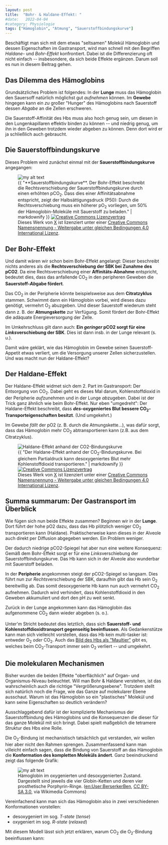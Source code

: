 ```yaml
---
layout: post
title:  "Bohr- & Haldane-Effekt: "
#date:   2022-04-04
#category: Physiologie
tags: ["Hämoglobin", "Atmung", "Sauerstoffbindungskurve"]
---
```

Beschäftigt man sich mit dem etwas "seltsamen" Molekül Hämoglobin und dessen Eigenschaften im Gastransport, wird man schnell mit den Begriffen *Haldane-* und *Bohr-Effekt* konfrontiert. Dabei ist die Differenzierung oft nicht einfach -- insbesondere, da sich beide Effekte ergänzen. Darum soll es nun in diesem Beitrag gehen.

<!--more-->

## Das Dilemma des Hämoglobins

Grundsätzliches Problem ist folgendes: In der **Lunge** muss das Hämoglobin den Sauersoff natürlich möglichst gut *aufnehmen* können. Im **Gewebe** hingegen kann ein _zu_ großer "Hunger" des Hämoglobins nach Sauerstoff dessen _Abgabe_ an die Zellen erschweren.

Die Sauerstoff-Affinität des Hbs muss also hoch genug sein, um diesen in den Lungenkapillaren effektiv binden zu können -- und niedrig genug, um ihn in den Geweben trotzdem wieder abgeben zu können. Denn dort wird er ja schließlich auch gebraucht.

## Die Sauerstoffbindungskurve

Dieses Problem wird zunächst einmal mit der **Sauerstoffbindungskurve** angegangen:
 
<figure>
  <img src="{{"/assets/img/sauerstoffbindungskurve.svg" | relative_url}}" alt="my alt text"/>
  <figcaption>{{ "**Sauerstoffbindungskurve**. Der Bohr-Effekt beschreibt die Rechtsverschiebung der Sauerstoffbindungskurve durch einen erhöhten pCO<sub>2</sub>. Dass dies einer Affinitätsabnahme entspricht, zeigt der Halbsättigungsdruck (P50): Durch die Rechtsverschiebung muss ein höherer pO<sub>2</sub> vorliegen, um 50% der Hämoglobin-Moleküle mit Sauerstoff zu beladen." | markdownify }} <a rel="license" href="http://creativecommons.org/licenses/by-sa/4.0/"><img alt="Creative Commons Lizenzvertrag" style="border-width:0" src="https://i.creativecommons.org/l/by-sa/4.0/80x15.png" /></a><br />Dieses <span xmlns:dct="http://purl.org/dc/terms/" href="http://purl.org/dc/dcmitype/StillImage" rel="dct:type">Werk</span> von <a xmlns:cc="http://creativecommons.org/ns#" href="{% link about.markdown %}" property="cc:attributionName" rel="cc:attributionURL">X</a> ist lizenziert unter einer <a rel="license" href="http://creativecommons.org/licenses/by-sa/4.0/">Creative Commons Namensnennung - Weitergabe unter gleichen Bedingungen 4.0 International Lizenz</a>.</figcaption>
</figure>

## Der Bohr-Effekt

Und damit wären wir schon beim Bohr-Effekt angelangt: Dieser beschreibt nichts anderes als die **Rechtsverschiebung der SBK bei Zunahme des pCO2**. Da eine Rechtsverschiebung einer **Affinitäts-Abnahme** entspricht, bedeutet dies, dass das anfallende CO<sub>2</sub> in den peripheren Geweben die **Sauerstoff-*Ab*gabe fördert**. 

Das CO<sub>2</sub> in der Peripherie könnte beispielsweise aus dem **Citratzyklus** stammen. Schwimmt dann ein Hämoglobin vorbei, wird dieses dazu genötigt, vermehrt O<sub>2</sub> abuzgeben. Und dieser Sauerstoff wiederum steht dann z. B. der **Atmungskette** zur Verfügung. Somit fördert der Bohr-Effekt die adäquate Energieversorgung der Zelle.

Im Umkehrschluss gilt dann auch: **Ein *geringer* pCO2 sorgt für eine *Links*verschiebung der SBK**. Dies ist dann insb. in der Lunge relevant (s. u.). 

Damit wäre geklärt, wie das Hämoglobin im Gewebe seinen Sauerstoff-Appetit etwas verliert, um die Versorgung unserer Zellen sicherzustellen. Und was macht nun der Haldane-Effekt?

## Der Haldane-Effekt

Der Haldane-Effekt widmet sich dem 2. Part im Gastransport: Der Entsorgung von CO<sub>2</sub>. Dabei geht es dieses Mal darum, Kohlenstoffdioxid in der Peripherie *auf*zunehmen und in der Lunge *ab*zugeben. Dabei ist der Trick ganz ähnlich wie beim Bohr-Effekt. Nur eben "umgedreht": Der Haldane-Effekt beschreibt, dass **_des_-oxygeniertes Blut bessere CO<sub>2</sub>-Transporteigenschaften besitzt**. (Und umgekehrt.)

Im Gewebe _fällt_ der pO2 (z. B. durch die Atmungskette...), was dafür sorgt, dass das Hämoglobin mehr CO<sub>2</sub> abtransportieren kann (z.B. aus dem Citratzyklus). 

<figure>
  <img src="{{"/assets/img/haldane-graph.svg" | relative_url}}" alt="Haldane-Effekt anhand der CO2-Bindungskurve"/>
  <figcaption>{{ "Der Haldane-Effekt anhand der CO<sub>2</sub>-Bindungskurve. Bei gleichem Partialdruck kann desoxygeniertes Blut mehr Kohlenstoffdioxid transportieren." | markdownify }} <a rel="license" href="http://creativecommons.org/licenses/by-sa/4.0/"><img alt="Creative Commons Lizenzvertrag" style="border-width:0" src="https://i.creativecommons.org/l/by-sa/4.0/80x15.png" /></a><br />Dieses <span xmlns:dct="http://purl.org/dc/terms/" href="http://purl.org/dc/dcmitype/StillImage" rel="dct:type">Werk</span> von <a xmlns:cc="http://creativecommons.org/ns#" href="{% link about.markdown %}" property="cc:attributionName" rel="cc:attributionURL">X</a> ist lizenziert unter einer <a rel="license" href="http://creativecommons.org/licenses/by-sa/4.0/">Creative Commons Namensnennung - Weitergabe unter gleichen Bedingungen 4.0 International Lizenz</a>.</figcaption>
</figure>

## Summa summarum: Der Gastransport im Überblick

Wie fügen sich nun beide Effekte zusammen? Beginnen wir in der **Lunge**. Dort führt der hohe pO2 dazu, dass das Hb plötzlich weniger CO<sub>2</sub> transportieren kann (Haldane). Praktischerweise kann dieses in der Alveole auch direkt per Diffusion abgegeben werden. Ein Problem weniger. 

Der dadurch niedrige pCO2-Spiegel hat aber nun eine weitere Konsequenz: Gemäß dem Bohr-Effekt sorgt er für eine *Links*verschiebung der Sauerstoffbindungskurve. Das Hb kann sich in der Alveole also wunderbar mit Sauerstoff beladen. 

In der **Peripherie** angekommen steigt der pCO2-Spiegel so langsam. Dies führt nun zur *Rechts*verschiebung der SBK, daraufhin gibt das Hb sein O<sub>2</sub> bereitwillig ab. Das somit desoxygenierte Hb kann nun auch vermehrt CO<sub>2</sub> aufnehmen. Dadurch wird verhindert, dass Kohlenstoffdioxid in den Geweben akkumuliert und dort den pH zu weit senkt. 

Zurück in der Lunge angekommen kann das Hämoglobin das aufgenommene CO<sub>2</sub> dann wieder abgeben (s. o.). 

Unter'm Stricht bedeutet dies letztlich, dass sich **Sauerstoff- und Kohlenstoffdioxidtransport gegenseitig beeinflussen**. Als Gedankenstütze kann man sich vielleicht vorstellen, dass das Hb kein multi-tasker ist: entweder O<sub>2</sub> *oder* CO<sub>2</sub>. Auch das [Bild des Hbs als "Maultier"](http://physiologie.cc/Bohr-Haldane.jpg) gibt es, welches beim CO<sub>2</sub>-Transport immer sein O<sub>2</sub> verliert -- und umgekehrt.

## Die molekularen Mechanismen

Bisher wurden die beiden Effekte "oberflächlich" auf Organ- und Organismus-Niveau beleuchtet. Will man Bohr & Haldane verstehen, ist das wahrscheinlich auch die richtige "Vergrößerungsebene". Trotzdem stellt sich natürlich noch die Frage, wie das Ganze auf molekularer Ebene ausschaut. Warum ist das Hämoglobin so ein "plastisches" Molekül und kann seine Eigenschaften so deutlich verändern?

Ausschlaggebend dafür ist der komplizierte Mechanismus der Sauerstoffbindung des Hämoglobins und die Konsequenzen die dieser für das ganze Molekül mit sich bringt. Dabei spielt maßgeblich die tetramere Struktur des Hbs eine Rolle.

Die O<sub>2</sub>-Bindung ist mechanistisch tatsächlich gut verstanden, wir wollen hier aber nicht den Rahmen sprengen. Zusammenfassend kann man villeicht einfach sagen, dass die Bindung von Sauerstoff an das Hämoglobin die **Konformation des kompletten Moleküls ändert**. Ganz beeindruckend zeigt das folgende Grafik:

<figure>
  <img src="https://upload.wikimedia.org/wikipedia/commons/b/ba/Hemoglobin_t-r_state_ani.gif" alt="my alt text"/>
  <figcaption>Hämoglobin im oxygenierten und desoxygenierten Zustand. Dargestellt sind jeweils die vier Globin-Ketten und deren vier prosthetische Porphyrin-Ringe. (<a href="https://commons.wikimedia.org/wiki/File:Hemoglobin_t-r_state_ani.gif">en:User:BerserkerBen</a>, <a href="http://creativecommons.org/licenses/by-sa/3.0/">CC BY-SA 3.0</a>, via Wikimedia Commons)</figcaption>
</figure>

Vereinfachend kann man sich das Hämoglobin also in zwei verschiedenen Konformationen vorstellen:

- desoxygeniert im sog. *T-state* (*tense*)
- oxygeniert im sog. *R-state* (*relaxed*)

Mit diesem Modell lässt sich jetzt erklären, warum CO<sub>2</sub> die O<sub>2</sub>-Bindung beeinflussen kann: 



